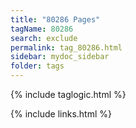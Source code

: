 ```yaml
---
title: "80286 Pages"
tagName: 80286
search: exclude
permalink: tag_80286.html
sidebar: mydoc_sidebar
folder: tags
---
```

{% include taglogic.html %}

{% include links.html %}
